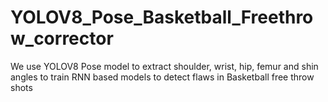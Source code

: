 # YOLOV8_Pose_Basketball_Freethrow_corrector
We use YOLOV8 Pose model to extract shoulder, wrist, hip, femur and shin angles to train RNN based models to detect flaws in Basketball free throw shots
